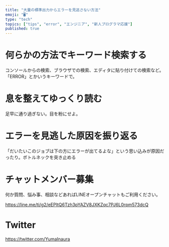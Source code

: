 ```yaml
---
title: "大量の標準出力からエラーを見逃さない方法"
emoji: "🖥"
type: "tech"
topics: ["tips", "error", "エンジニア", "新人プログラマ応援"]
published: true
---
```



# 何らかの方法でキーワード検索する

コンソールからの検索、ブラウザでの検索、エディタに貼り付けての検索など。
「ERROR」とかいうキーワードで。


# 息を整えてゆっくり読む

足早に通り過ぎない。目を粉にせよ。

# エラーを見逃した原因を振り返る

「だいたいこのジョブは下の方にエラーが出てるよな」という思い込みが原因だったり。ボトルネックを突き止める








<!-- Update From Qiita API -->

# チャットメンバー募集


何か質問、悩み事、相談などあればLINEオープンチャットもご利用ください。

https://line.me/ti/g2/eEPltQ6Tzh3pYAZV8JXKZqc7PJ6L0rpm573dcQ





# Twitter


https://twitter.com/YumaInaura


<!-- Update From Qiita API -->


